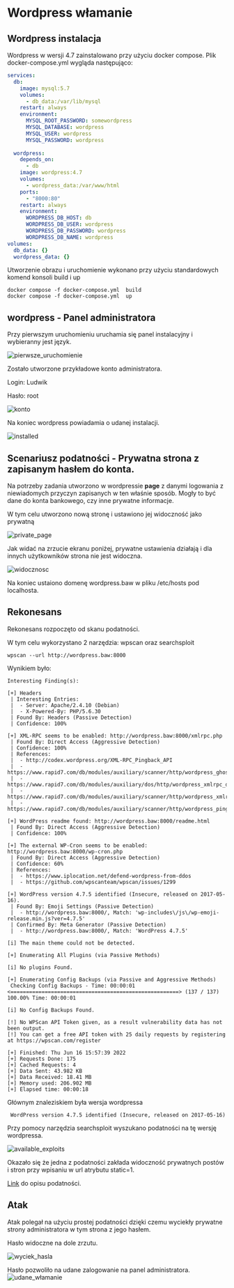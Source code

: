 # Wordpress włamanie


## Wordpress instalacja

Wordpress w wersji 4.7 zainstalowano przy użyciu docker compose. Plik docker-compose.yml wygląda następująco:
``` yml
services:
  db:
    image: mysql:5.7
    volumes:
      - db_data:/var/lib/mysql
    restart: always
    environment:
      MYSQL_ROOT_PASSWORD: somewordpress
      MYSQL_DATABASE: wordpress
      MYSQL_USER: wordpress
      MYSQL_PASSWORD: wordpress
    
  wordpress:
    depends_on:
      - db
    image: wordpress:4.7
    volumes:
      - wordpress_data:/var/www/html
    ports:
      - "8000:80"
    restart: always
    environment:
      WORDPRESS_DB_HOST: db
      WORDPRESS_DB_USER: wordpress
      WORDPRESS_DB_PASSWORD: wordpress
      WORDPRESS_DB_NAME: wordpress
volumes:
  db_data: {}
  wordpress_data: {}
```


Utworzenie obrazu i uruchomienie wykonano przy użyciu standardowych komend konsoli build i up

```
docker compose -f docker-compose.yml  build
docker compose -f docker-compose.yml  up
```
## wordpress - Panel administratora
                                                                                     
Przy pierwszym uruchomieniu uruchamia się panel instalacyjny i wybieranny jest język.

![pierwsze_uruchomienie](/Foty/Do2022.06.17/pierwsze_uruchomienie.png)

Zostało utworzone przykładowe konto administratora.

Login: Ludwik

Hasło: root

![konto](/Foty/Do2022.06.17/konto.png)

Na koniec wordpress powiadamia o udanej instalacji.

![installed](/Foty/Do2022.06.17/installed.png)

## Scenariusz podatności - Prywatna strona z zapisanym hasłem do konta. 

Na potrzeby zadania utworzono w wordpressie **page** z danymi logowania z niewiadomych przyczyn zapisanych w ten właśnie sposób. Mogły to być dane do konta bankowego, czy inne prywatne informacje. 

W tym celu utworzono nową stronę i ustawiono jej widoczność jako prywatną

![private_page](/Foty/Do2022.06.17/private_page.png)

Jak widać na zrzucie ekranu poniżej, prywatne ustawienia działają i dla innych użytkowników strona nie jest widoczna.

![widocznosc](/Foty/Do2022.06.17/widocznosc.png)

Na koniec ustaiono domenę wordpress.baw w pliku /etc/hosts pod localhosta.
## Rekonesans
Rekonesans rozpoczęto od skanu podatności. 

W tym celu wykorzystano 2 narzędzia: wpscan oraz searchsploit

```
wpscan --url http://wordpress.baw:8000  
```
Wynikiem było:
```
Interesting Finding(s):

[+] Headers
 | Interesting Entries:
 |  - Server: Apache/2.4.10 (Debian)
 |  - X-Powered-By: PHP/5.6.30
 | Found By: Headers (Passive Detection)
 | Confidence: 100%

[+] XML-RPC seems to be enabled: http://wordpress.baw:8000/xmlrpc.php
 | Found By: Direct Access (Aggressive Detection)
 | Confidence: 100%
 | References:
 |  - http://codex.wordpress.org/XML-RPC_Pingback_API
 |  - https://www.rapid7.com/db/modules/auxiliary/scanner/http/wordpress_ghost_scanner/
 |  - https://www.rapid7.com/db/modules/auxiliary/dos/http/wordpress_xmlrpc_dos/
 |  - https://www.rapid7.com/db/modules/auxiliary/scanner/http/wordpress_xmlrpc_login/
 |  - https://www.rapid7.com/db/modules/auxiliary/scanner/http/wordpress_pingback_access/

[+] WordPress readme found: http://wordpress.baw:8000/readme.html
 | Found By: Direct Access (Aggressive Detection)
 | Confidence: 100%

[+] The external WP-Cron seems to be enabled: http://wordpress.baw:8000/wp-cron.php
 | Found By: Direct Access (Aggressive Detection)
 | Confidence: 60%
 | References:
 |  - https://www.iplocation.net/defend-wordpress-from-ddos
 |  - https://github.com/wpscanteam/wpscan/issues/1299

[+] WordPress version 4.7.5 identified (Insecure, released on 2017-05-16).
 | Found By: Emoji Settings (Passive Detection)
 |  - http://wordpress.baw:8000/, Match: 'wp-includes\/js\/wp-emoji-release.min.js?ver=4.7.5'
 | Confirmed By: Meta Generator (Passive Detection)
 |  - http://wordpress.baw:8000/, Match: 'WordPress 4.7.5'

[i] The main theme could not be detected.

[+] Enumerating All Plugins (via Passive Methods)

[i] No plugins Found.

[+] Enumerating Config Backups (via Passive and Aggressive Methods)
 Checking Config Backups - Time: 00:00:01 <======================================================> (137 / 137) 100.00% Time: 00:00:01

[i] No Config Backups Found.

[!] No WPScan API Token given, as a result vulnerability data has not been output.
[!] You can get a free API token with 25 daily requests by registering at https://wpscan.com/register

[+] Finished: Thu Jun 16 15:57:39 2022
[+] Requests Done: 175
[+] Cached Requests: 4
[+] Data Sent: 43.982 KB
[+] Data Received: 18.41 MB
[+] Memory used: 206.902 MB
[+] Elapsed time: 00:00:18

```

Głównym znaleziskiem była wersja wordpressa 

```
 WordPress version 4.7.5 identified (Insecure, released on 2017-05-16)
```

Przy pomocy narzędzia searchsploit wyszukano podatności na tę wersję wordpressa.

![available_exploits](/Foty/Do2022.06.17/available_exploits.png)


Okazało się że jedna z podatności zakłada widoczność prywatnych postów i stron przy wpisaniu w url atrybutu static=1.

[Link](https://github.com/offensive-security/exploitdb/blob/master/exploits/multiple/webapps/47690.md) do opisu podatności.

## Atak
Atak polegał na użyciu prostej podatności dzięki czemu wyciekły prywatne strony administratora w tym strona z jego hasłem.

Hasło widoczne na dole zrzutu.

![wyciek_hasla](/Foty/Do2022.06.17/wyciek_hasla.png)

Hasło pozwoliło na udane zalogowanie na panel administratora.
![udane_włamanie](/Foty/Do2022.06.17/udane_włamanie.png)

